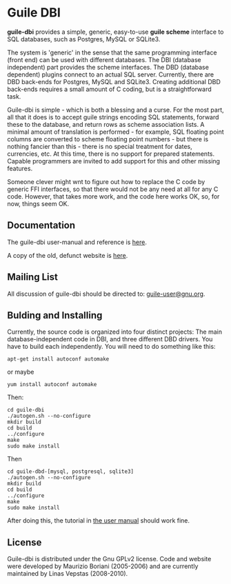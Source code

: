Guile DBI
=========

**guile-dbi** provides a simple, generic, easy-to-use **guile scheme**
interface to SQL databases, such as Postgres, MySQL or SQLite3.

The system is 'generic' in the sense that the same programming interface
(front end) can be used with different databases. The DBI (database
independent) part provides the scheme interfaces. The DBD (database
dependent) plugins connect to an actual SQL server. Currently, there are
DBD back-ends for Postgres, MySQL and SQLite3. Creating additional DBD
back-ends requires a small amount of C coding, but is a straightforward
task.

Guile-dbi is simple - which is both a blessing and a curse. For the most
part, all that it does is to accept guile strings encoding SQL
statements, forward these to the database, and return rows as scheme
association lists. A minimal amount of translation is performed - for
example, SQL floating point columns are converted to scheme floating
point numbers - but there is nothing fancier than this - there is no
special treatment for dates, currencies, etc. At this time, there is no
support for prepared statements. Capable programmers are invited to add
support for this and other missing features.

Someone clever might wnt to figure out how to replace the C code by
generic FFI interfaces, so that there would not be any need at all for
any C code. However, that takes more work, and the code here works OK,
so, for now, things seem OK.

Documentation
-------------
The guile-dbi user-manual and reference is
[here](http://htmlpreview.github.com/?https://github.com/opencog/guile-dbi/blob/master/website/guile-dbi.html).

A copy of the old, defunct website is
[here](http://htmlpreview.github.com/?https://github.com/opencog/guile-dbi/blob/master/website/index.html).

Mailing List
------------
All discussion of guile-dbi should be directed to: guile-user@gnu.org.

Bulding and Installing
----------------------
Currently, the source code is organized into four distinct projects:
The main database-independent code in DBI, and three different DBD
drivers.  You have to build each independently.  You will need to do
something like this:

```
apt-get install autoconf automake
```
or maybe
```
yum install autoconf automake
```
Then:
```
cd guile-dbi
./autogen.sh --no-configure
mkdir build
cd build
../configure
make
sudo make install
```
Then
```
cd guile-dbd-[mysql, postgresql, sqlite3]
./autogen.sh --no-configure
mkdir build
cd build
../configure
make
sudo make install
```

After doing this, the tutorial in
[the user manual](http://htmlpreview.github.com/?https://github.com/opencog/guile-dbi/blob/master/website/guile-dbi.html)
should work fine.


License
-------
Guile-dbi is distributed under the Gnu GPLv2 license. Code and website
were developed by Maurizio Boriani (2005-2006) and are currently
maintained by Linas Vepstas (2008-2010).
